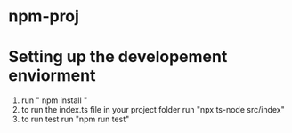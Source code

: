 # npm-proj

# Setting up the developement enviorment

1. run " npm install " 
2. to run the index.ts file in your project folder run "npx ts-node src/index"
3. to run test run "npm run test"
